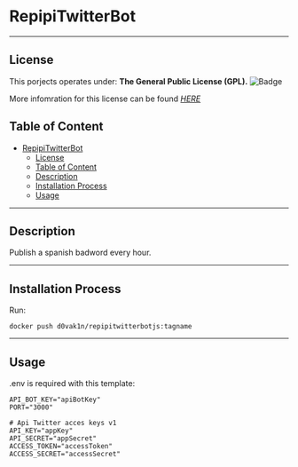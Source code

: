 # RepipiTwitterBot

---

## License <a name='license'></a>

This porjects operates under:
**The General Public License (GPL).**
![Badge](https://www.whitesourcesoftware.com/wp-content/media/2021/04/aHViPTcyNTE0JmNtZD1pdGVtZWRpdG9yaW1hZ2UmZmlsZW5hbWU9aXRlbWVkaXRvcmltYWdlXzVjNDk3NmFlNDM5Y2QucG5nJnZlcnNpb249MDAwMCZzaWc9NDQ0MzgxMTNmN2U3NDliM2U1MGE2ZjNkNzA2YzU5NDA.png)

More infomration for this license can be found _[HERE](https://www.whitesourcesoftware.com/resources/blog/open-source-licenses-explained/#GNU_General_Public_License_GPL)_

## Table of Content

- [RepipiTwitterBot](#repipitwitterbot)
  - [License ](#license-)
  - [Table of Content](#table-of-content)
  - [Description ](#description-)
  - [Installation Process ](#installation-process-)
  - [Usage ](#usage-)

---

## Description <a name='description'></a>

Publish a spanish badword every hour.

---

## Installation Process <a name='installation'></a>

Run:
```
docker push d0vak1n/repipitwitterbotjs:tagname
```
---

## Usage <a name='usage'></a>

.env is required with this template:

```
API_BOT_KEY="apiBotKey"
PORT="3000"

# Api Twitter acces keys v1
API_KEY="appKey"
API_SECRET="appSecret"
ACCESS_TOKEN="accessToken"
ACCESS_SECRET="accessSecret"
```
